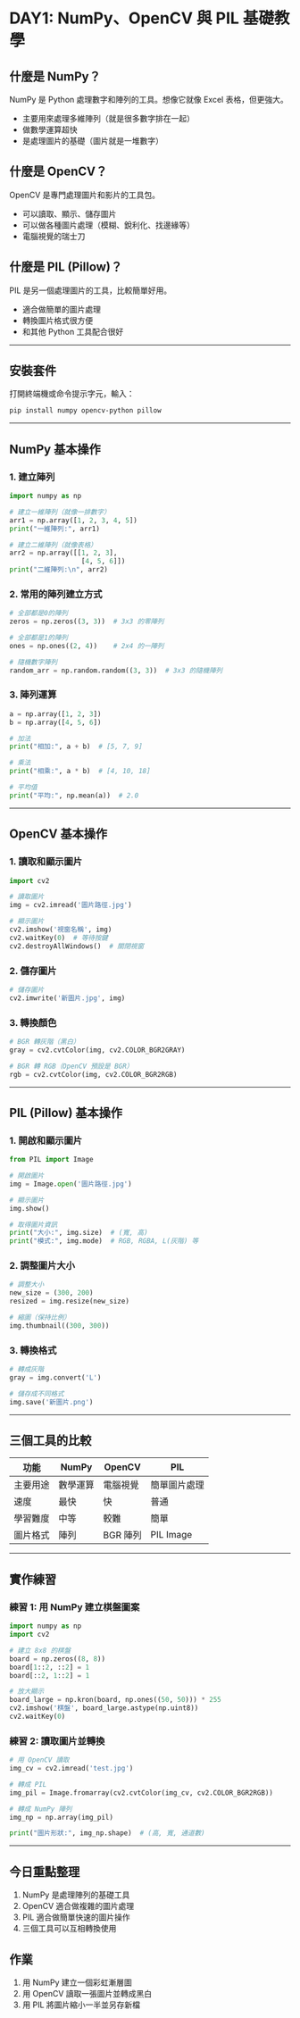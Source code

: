 # DAY1: NumPy、OpenCV 與 PIL 基礎教學

## 什麼是 NumPy？
NumPy 是 Python 處理數字和陣列的工具。想像它就像 Excel 表格，但更強大。
- 主要用來處理多維陣列（就是很多數字排在一起）
- 做數學運算超快
- 是處理圖片的基礎（圖片就是一堆數字）

## 什麼是 OpenCV？
OpenCV 是專門處理圖片和影片的工具包。
- 可以讀取、顯示、儲存圖片
- 可以做各種圖片處理（模糊、銳利化、找邊緣等）
- 電腦視覺的瑞士刀

## 什麼是 PIL (Pillow)？
PIL 是另一個處理圖片的工具，比較簡單好用。
- 適合做簡單的圖片處理
- 轉換圖片格式很方便
- 和其他 Python 工具配合很好

---

## 安裝套件
打開終端機或命令提示字元，輸入：
```bash
pip install numpy opencv-python pillow
```

---

## NumPy 基本操作

### 1. 建立陣列
```python
import numpy as np

# 建立一維陣列（就像一排數字）
arr1 = np.array([1, 2, 3, 4, 5])
print("一維陣列:", arr1)

# 建立二維陣列（就像表格）
arr2 = np.array([[1, 2, 3],
                  [4, 5, 6]])
print("二維陣列:\n", arr2)
```

### 2. 常用的陣列建立方式
```python
# 全部都是0的陣列
zeros = np.zeros((3, 3))  # 3x3 的零陣列

# 全部都是1的陣列
ones = np.ones((2, 4))    # 2x4 的一陣列

# 隨機數字陣列
random_arr = np.random.random((3, 3))  # 3x3 的隨機陣列
```

### 3. 陣列運算
```python
a = np.array([1, 2, 3])
b = np.array([4, 5, 6])

# 加法
print("相加:", a + b)  # [5, 7, 9]

# 乘法
print("相乘:", a * b)  # [4, 10, 18]

# 平均值
print("平均:", np.mean(a))  # 2.0
```

---

## OpenCV 基本操作

### 1. 讀取和顯示圖片
```python
import cv2

# 讀取圖片
img = cv2.imread('圖片路徑.jpg')

# 顯示圖片
cv2.imshow('視窗名稱', img)
cv2.waitKey(0)  # 等待按鍵
cv2.destroyAllWindows()  # 關閉視窗
```

### 2. 儲存圖片
```python
# 儲存圖片
cv2.imwrite('新圖片.jpg', img)
```

### 3. 轉換顏色
```python
# BGR 轉灰階（黑白）
gray = cv2.cvtColor(img, cv2.COLOR_BGR2GRAY)

# BGR 轉 RGB（OpenCV 預設是 BGR）
rgb = cv2.cvtColor(img, cv2.COLOR_BGR2RGB)
```

---

## PIL (Pillow) 基本操作

### 1. 開啟和顯示圖片
```python
from PIL import Image

# 開啟圖片
img = Image.open('圖片路徑.jpg')

# 顯示圖片
img.show()

# 取得圖片資訊
print("大小:", img.size)  # (寬, 高)
print("模式:", img.mode)  # RGB, RGBA, L(灰階) 等
```

### 2. 調整圖片大小
```python
# 調整大小
new_size = (300, 200)
resized = img.resize(new_size)

# 縮圖（保持比例）
img.thumbnail((300, 300))
```

### 3. 轉換格式
```python
# 轉成灰階
gray = img.convert('L')

# 儲存成不同格式
img.save('新圖片.png')
```

---

## 三個工具的比較

| 功能 | NumPy | OpenCV | PIL |
|------|-------|--------|-----|
| 主要用途 | 數學運算 | 電腦視覺 | 簡單圖片處理 |
| 速度 | 最快 | 快 | 普通 |
| 學習難度 | 中等 | 較難 | 簡單 |
| 圖片格式 | 陣列 | BGR 陣列 | PIL Image |

---

## 實作練習

### 練習 1: 用 NumPy 建立棋盤圖案
```python
import numpy as np
import cv2

# 建立 8x8 的棋盤
board = np.zeros((8, 8))
board[1::2, ::2] = 1
board[::2, 1::2] = 1

# 放大顯示
board_large = np.kron(board, np.ones((50, 50))) * 255
cv2.imshow('棋盤', board_large.astype(np.uint8))
cv2.waitKey(0)
```

### 練習 2: 讀取圖片並轉換
```python
# 用 OpenCV 讀取
img_cv = cv2.imread('test.jpg')

# 轉成 PIL
img_pil = Image.fromarray(cv2.cvtColor(img_cv, cv2.COLOR_BGR2RGB))

# 轉成 NumPy 陣列
img_np = np.array(img_pil)

print("圖片形狀:", img_np.shape)  # (高, 寬, 通道數)
```

---

## 今日重點整理
1. NumPy 是處理陣列的基礎工具
2. OpenCV 適合做複雜的圖片處理
3. PIL 適合做簡單快速的圖片操作
4. 三個工具可以互相轉換使用

## 作業
1. 用 NumPy 建立一個彩虹漸層圖
2. 用 OpenCV 讀取一張圖片並轉成黑白
3. 用 PIL 將圖片縮小一半並另存新檔
